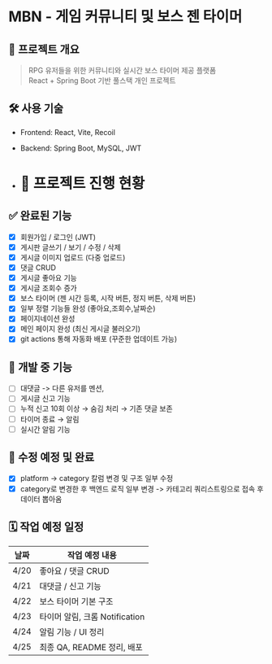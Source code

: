 # MBN - 게임 커뮤니티 및 보스 젠 타이머

## 🧾 프로젝트 개요

> RPG 유저들을 위한 커뮤니티와 실시간 보스 타이머 제공 플랫폼  
> React + Spring Boot 기반 풀스택 개인 프로젝트

## 🛠️ 사용 기술

- Frontend: React, Vite, Recoil
- Backend: Spring Boot, MySQL, JWT

- # 🧪 프로젝트 진행 현황

## ✅ 완료된 기능

- [x] 회원가입 / 로그인 (JWT)
- [x] 게시판 글쓰기 / 보기 / 수정 / 삭제
- [x] 게시글 이미지 업로드 (다중 업로드)
- [x] 댓글 CRUD
- [x] 게시글 좋아요 기능
- [x] 게시글 조회수 증가
- [x] 보스 타이머 (젠 시간 등록, 시작 버튼, 정지 버튼, 삭제 버튼)
- [x] 일부 정렬 기능들 완성 (좋아요,조회수,날짜순)
- [x] 페이지네이션 완성
- [x] 메인 페이지 완성 (최신 게시글 불러오기)
- [x] git actions 통해 자동화 배포 (꾸준한 업데이트 가능)

## 🔧 개발 중 기능
- [ ] 대댓글 -> 다른 유저를 멘션,
- [ ] 게시글 신고 기능
- [ ] 누적 신고 10회 이상 → 숨김 처리 → 기존 댓글 보존
- [ ] 타이머 종료 → 알림
- [ ] 실시간 알림 기능

## 🔧 수정 예정 및 완료
- [x] platform -> category 칼럼 변경 및 구조 일부 수정
- [x] category로 변경한 후 백엔드 로직 일부 변경 -> 카테고리 쿼리스트링으로 접속 후 데이터 뽑아옴

## 🗓️ 작업 예정 일정

| 날짜 | 작업 예정 내용 |
|------|----------------|
| 4/20 | 좋아요 / 댓글 CRUD |
| 4/21 | 대댓글 / 신고 기능 |
| 4/22 | 보스 타이머 기본 구조 |
| 4/23 | 타이머 알림, 크롬 Notification |
| 4/24 | 알림 기능 / UI 정리 |
| 4/25 | 최종 QA, README 정리, 배포 |
